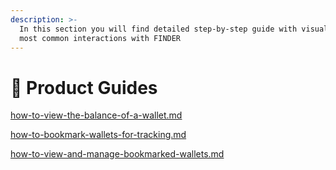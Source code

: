 ```yaml
---
description: >-
  In this section you will find detailed step-by-step guide with visuals for the
  most common interactions with FINDER
---
```


# 📖 Product Guides

[how-to-view-the-balance-of-a-wallet.md](how-to-view-the-balance-of-a-wallet.md "mention")

[how-to-bookmark-wallets-for-tracking.md](how-to-bookmark-wallets-for-tracking.md "mention")

[how-to-view-and-manage-bookmarked-wallets.md](how-to-view-and-manage-bookmarked-wallets.md "mention")
